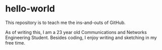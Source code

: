 # hello-world
This repository is to teach me the ins-and-outs of GitHub.

As of writing this, I am a 23 year old Communications and Networks Engineering Student. Besides coding, I enjoy writing and sketching in my free time. 
